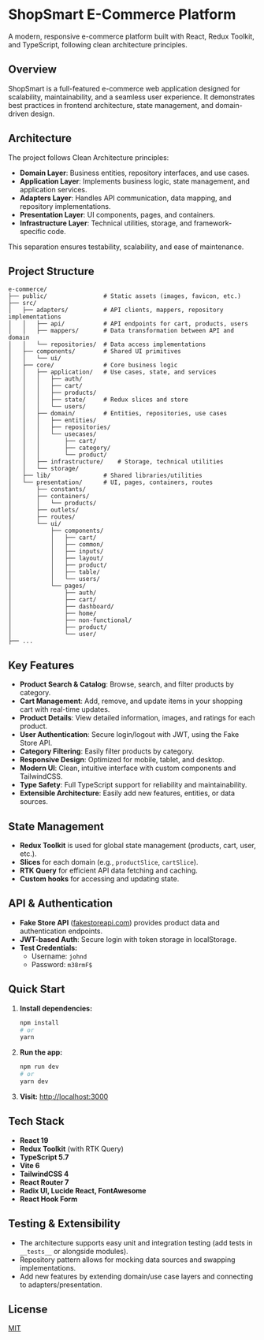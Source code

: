 # ShopSmart E-Commerce Platform

A modern, responsive e-commerce platform built with React, Redux Toolkit, and TypeScript, following clean architecture principles.

## Overview
ShopSmart is a full-featured e-commerce web application designed for scalability, maintainability, and a seamless user experience. It demonstrates best practices in frontend architecture, state management, and domain-driven design.

## Architecture
The project follows Clean Architecture principles:
- **Domain Layer**: Business entities, repository interfaces, and use cases.
- **Application Layer**: Implements business logic, state management, and application services.
- **Adapters Layer**: Handles API communication, data mapping, and repository implementations.
- **Presentation Layer**: UI components, pages, and containers.
- **Infrastructure Layer**: Technical utilities, storage, and framework-specific code.

This separation ensures testability, scalability, and ease of maintenance.

## Project Structure

```
e-commerce/
├── public/                # Static assets (images, favicon, etc.)
├── src/
│   ├── adapters/          # API clients, mappers, repository implementations
│   │   ├── api/           # API endpoints for cart, products, users
│   │   ├── mappers/       # Data transformation between API and domain
│   │   └── repositories/  # Data access implementations
│   ├── components/        # Shared UI primitives
│   │   └── ui/
│   ├── core/              # Core business logic
│   │   ├── application/   # Use cases, state, and services
│   │   │   ├── auth/
│   │   │   ├── cart/
│   │   │   ├── products/
│   │   │   ├── state/     # Redux slices and store
│   │   │   └── users/
│   │   ├── domain/        # Entities, repositories, use cases
│   │   │   ├── entities/
│   │   │   ├── repositories/
│   │   │   └── usecases/
│   │   │       ├── cart/
│   │   │       ├── category/
│   │   │       └── product/
│   │   ├── infrastructure/    # Storage, technical utilities
│   │   └── storage/
│   ├── lib/               # Shared libraries/utilities
│   └── presentation/      # UI, pages, containers, routes
│       ├── constants/
│       ├── containers/
│       │   └── products/
│       ├── outlets/
│       ├── routes/
│       └── ui/
│           ├── components/
│           │   ├── cart/
│           │   ├── common/
│           │   ├── inputs/
│           │   ├── layout/
│           │   ├── product/
│           │   ├── table/
│           │   └── users/
│           └── pages/
│               ├── auth/
│               ├── cart/
│               ├── dashboard/
│               ├── home/
│               ├── non-functional/
│               ├── product/
│               └── user/
├── ...
```

## Key Features
- **Product Search & Catalog**: Browse, search, and filter products by category.
- **Cart Management**: Add, remove, and update items in your shopping cart with real-time updates.
- **Product Details**: View detailed information, images, and ratings for each product.
- **User Authentication**: Secure login/logout with JWT, using the Fake Store API.
- **Category Filtering**: Easily filter products by category.
- **Responsive Design**: Optimized for mobile, tablet, and desktop.
- **Modern UI**: Clean, intuitive interface with custom components and TailwindCSS.
- **Type Safety**: Full TypeScript support for reliability and maintainability.
- **Extensible Architecture**: Easily add new features, entities, or data sources.

## State Management
- **Redux Toolkit** is used for global state management (products, cart, user, etc.).
- **Slices** for each domain (e.g., `productSlice`, `cartSlice`).
- **RTK Query** for efficient API data fetching and caching.
- **Custom hooks** for accessing and updating state.

## API & Authentication
- **Fake Store API** ([fakestoreapi.com](https://fakestoreapi.com)) provides product data and authentication endpoints.
- **JWT-based Auth**: Secure login with token storage in localStorage.
- **Test Credentials:**
  - Username: `johnd`
  - Password: `m38rmF$`

## Quick Start
1. **Install dependencies:**
   ```bash
   npm install
   # or
   yarn
   ```
2. **Run the app:**
   ```bash
   npm run dev
   # or
   yarn dev
   ```
3. **Visit:** [http://localhost:3000](http://localhost:3000)

## Tech Stack
- **React 19**
- **Redux Toolkit** (with RTK Query)
- **TypeScript 5.7**
- **Vite 6**
- **TailwindCSS 4**
- **React Router 7**
- **Radix UI, Lucide React, FontAwesome**
- **React Hook Form**

## Testing & Extensibility
- The architecture supports easy unit and integration testing (add tests in `__tests__` or alongside modules).
- Repository pattern allows for mocking data sources and swapping implementations.
- Add new features by extending domain/use case layers and connecting to adapters/presentation.

## License
[MIT](./LICENSE)
